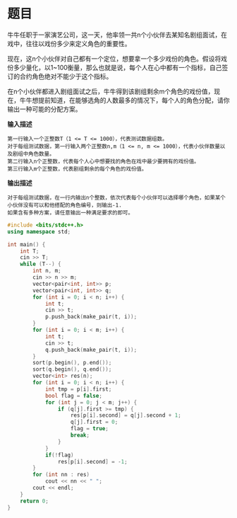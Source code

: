 # 题目
牛牛任职于一家演艺公司，这一天，他率领一共n个小伙伴去某知名剧组面试，在戏中，往往以戏份多少来定义角色的重要性。

现在，这n个小伙伴对自己都有一个定位，想要拿一个多少戏份的角色。假设将戏份多少量化，以1~100衡量，那么也就是说，每个人在心中都有一个指标，自己签订的合约角色绝对不能少于这个指标。

在n个小伙伴都进入剧组面试之后，牛牛得到该剧组剩余m个角色的戏份值，现在，牛牛想提前知道，在能够选角的人数最多的情况下，每个人的角色分配，请你输出一种可能的分配方案。

**输入描述**
````
第一行输入一个正整数T（1 <= T <= 1000），代表测试数据组数。
对于每组测试数据，第一行输入两个正整数n,m（1 <= n, m <= 1000），代表小伙伴数量以及剧组中角色数量。
第二行输入n个正整数，代表每个人心中想要找的角色在戏中最少要拥有的戏份值。
第三行输入m个正整数，代表剧组剩余的每个角色的戏份值。
````
**输出描述**
````
对于每组测试数据，在一行内输出n个整数，依次代表每个小伙伴可以选择哪个角色，如果某个小伙伴没有可以和他搭配的角色编号，则输出-1.
如果含有多种方案，请任意输出一种满足要求的即可。
````

````cpp
#include <bits/stdc++.h>
using namespace std;

int main() {
    int T;
    cin >> T;
    while (T--) {
        int n, m;
        cin >> n >> m;
        vector<pair<int, int>> p;
        vector<pair<int, int>> q;
        for (int i = 0; i < n; i++) {
            int t;
            cin >> t;
            p.push_back(make_pair(t, i));
        }
        for (int i = 0; i < m; i++) {
            int t;
            cin >> t;
            q.push_back(make_pair(t, i));
        }
        sort(p.begin(), p.end());
        sort(q.begin(), q.end());
        vector<int> res(n);
        for (int i = 0; i < n; i++) {
            int tmp = p[i].first;
            bool flag = false;
            for (int j = 0; j < m; j++) {
                if (q[j].first >= tmp) {
                    res[p[i].second] = q[j].second + 1;
                    q[j].first = 0;
                    flag = true;
                    break;
                }
            }
            if(!flag)
                res[p[i].second] = -1;
        }
        for (int nn : res)
            cout << nn << " ";
        cout << endl;
    }
    return 0;    
}
````
